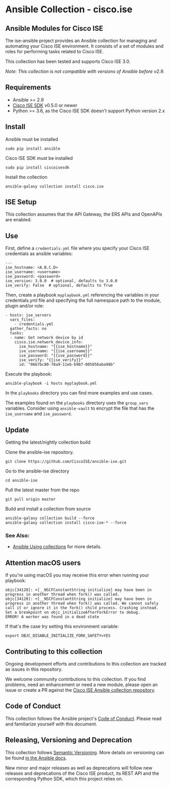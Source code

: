 # Ansible Collection - cisco.ise

## Ansible Modules for Cisco ISE

The ise-ansible project provides an Ansible collection for managing and automating your Cisco ISE environment. It consists of a set of modules and roles for performing tasks related to Cisco ISE.

This collection has been tested and supports Cisco ISE 3.0.

*Note: This collection is not compatible with versions of Ansible before v2.9.*

## Requirements
- Ansible >= 2.9
- [Cisco ISE SDK](https://github.com/CiscoISE/ciscoisesdk) v0.5.0 or newer
- Python >= 3.6, as the Cisco ISE SDK doesn't support Python version 2.x

## Install
Ansible must be installed
```
sudo pip install ansible
```

Cisco ISE SDK must be installed
```
sudo pip install ciscoisesdk
```

Install the collection
```
ansible-galaxy collection install cisco.ise
```
## ISE Setup

This collection assumes that the API Gateway, the ERS APIs and OpenAPIs are enabled.

## Use
First, define a `credentials.yml` file where you specify your Cisco ISE credentials as ansible variables:
```
---
ise_hostname: <A.B.C.D>
ise_username: <username>
ise_password: <password>
ise_version: 3.0.0  # optional, defaults to 3.0.0
ise_verify: False  # optional, defaults to True
```

Then, create a playbook `myplaybook.yml` referencing the variables in your credentials.yml file and specifying the full namespace path to the module, plugin and/or role:
```
- hosts: ise_servers
  vars_files:
    - credentials.yml
  gather_facts: no
  tasks:
  - name: Get network device by id
    cisco.ise.network_device_info:
      ise_hostname: "{{ise_hostname}}"
      ise_username: "{{ise_username}}"
      ise_password: "{{ise_password}}"
      ise_verify: "{{ise_verify}}"
      id: "0667bc80-78a9-11eb-b987-005056aba98b"
```

Execute the playbook:
```
ansible-playbook -i hosts myplaybook.yml
```
In the `playbooks` directory you can find more examples and use cases.

The examples found on the `playbooks` directory uses the `group_vars` variables. Consider using `ansible-vault` to encrypt the file that has the `ise_username` and `ise_password`.

## Update
Getting the latest/nightly collection build

Clone the ansible-ise repository.
```
git clone https://github.com/CiscoISE/ansible-ise.git
```

Go to the ansible-ise directory
```
cd ansible-ise
```

Pull the latest master from the repo
```
git pull origin master
```

Build and install a collection from source
```
ansible-galaxy collection build --force
ansible-galaxy collection install cisco-ise-* --force
```

### See Also:

* [Ansible Using collections](https://docs.ansible.com/ansible/latest/user_guide/collections_using.html) for more details.

## Attention macOS users

If you're using macOS you may receive this error when running your playbook:

```
objc[34120]: +[__NSCFConstantString initialize] may have been in progress in another thread when fork() was called.
objc[34120]: +[__NSCFConstantString initialize] may have been in progress in another thread when fork() was called. We cannot safely call it or ignore it in the fork() child process. Crashing instead. Set a breakpoint on objc_initializeAfterForkError to debug.
ERROR! A worker was found in a dead state
```

If that's the case try setting this environment variable:
```
export OBJC_DISABLE_INITIALIZE_FORK_SAFETY=YES
```

## Contributing to this collection

Ongoing development efforts and contributions to this collection are tracked as issues in this repository.

We welcome community contributions to this collection. If you find problems, need an enhancement or need a new module, please open an issue or create a PR against the [Cisco ISE Ansible collection repository](https://github.com/CiscoISE/ansible-ise/issues).

## Code of Conduct
This collection follows the Ansible project's
[Code of Conduct](https://docs.ansible.com/ansible/devel/community/code_of_conduct.html).
Please read and familiarize yourself with this document.

## Releasing, Versioning and Deprecation

This collection follows [Semantic Versioning](https://semver.org/). More details on versioning can be found [in the Ansible docs](https://docs.ansible.com/ansible/latest/dev_guide/developing_collections.html#collection-versions).

New minor and major releases as well as deprecations will follow new releases and deprecations of the Cisco ISE product, its REST API and the corresponding Python SDK, which this project relies on. 
